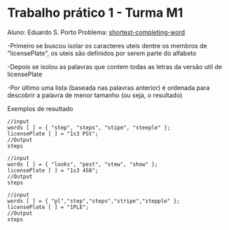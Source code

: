 # Trabalho prático 1 - Turma M1

Aluno: Eduardo S. Porto
Problema: [shortest-completing-word](leetcode.com/problems/shortest-completing-word)

-Primeiro se buscou isolar os caracteres uteis dentre os membros de "licensePlate", os uteis são definidos por serem parte do alfabeto

-Depois se isolou as palavras que contem todas as letras da versão util de licensePlate

-Por último uma lista (baseada nas palavras anterior) é ordenada para descobrir a palavra de menor tamanho (ou seja, o resultado)

Exemplos de resultado
```
//input
words [ ] = { "step", "steps", "stipe", "steeple" };
licensePlate [ ] = "1s3 PSt";
//Output
steps
```
```
//input
words [ ] = { "looks", "pest", "stew", "show" };
licensePlate [ ] = "1s3 456";
//Output
steps
```
```
//input
words [ ] = { "pl","step","steps","stripe","stepple" };
licensePlate [ ] = "1PLE";
//Output
steps
```


